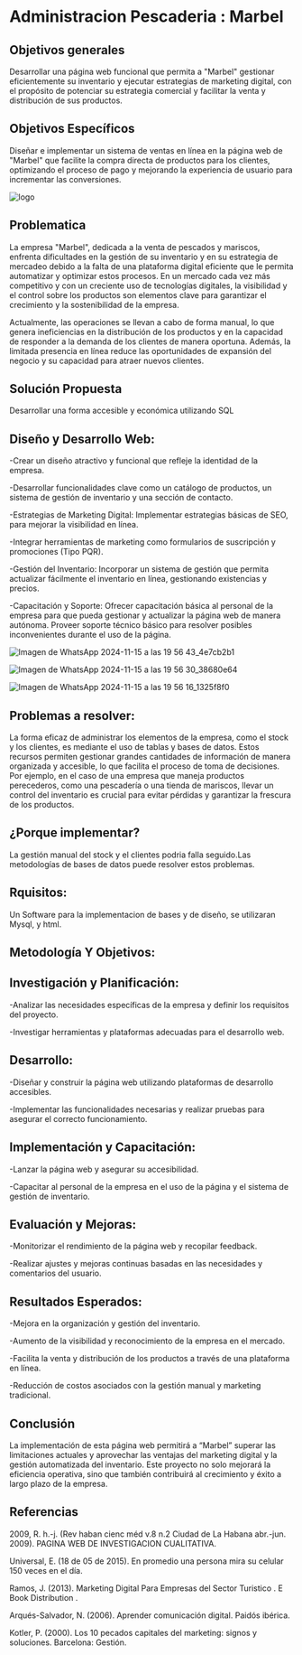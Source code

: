# Administracion Pescaderia : Marbel
## Objetivos generales 
                                                                      
Desarrollar una página web funcional que permita a "Marbel" gestionar eficientemente su inventario y ejecutar estrategias de marketing digital, con el propósito de potenciar su estrategia comercial y facilitar la venta y distribución de sus productos. 

 ## Objetivos Específicos
                                                                      
Diseñar e implementar un sistema de ventas en línea en la página web de "Marbel" que facilite la compra directa de productos para los clientes, optimizando el proceso de pago y mejorando la experiencia de usuario para incrementar las conversiones.

![logo](https://github.com/user-attachments/assets/6bbca3cb-84f5-4f3e-ae1b-a69e6c224d32)

## Problematica 

La empresa "Marbel", dedicada a la venta de pescados y mariscos, enfrenta dificultades en la gestión de su inventario y en su estrategia de mercadeo debido a la falta de una plataforma digital eficiente que le permita automatizar y optimizar estos procesos. En un mercado cada vez más competitivo y con un creciente uso de tecnologías digitales, la visibilidad y el control sobre los productos son elementos clave para garantizar el crecimiento y la sostenibilidad de la empresa.

Actualmente, las operaciones se llevan a cabo de forma manual, lo que genera ineficiencias en la distribución de los productos y en la capacidad de responder a la demanda de los clientes de manera oportuna. Además, la limitada presencia en línea reduce las oportunidades de expansión del negocio y su capacidad para atraer nuevos clientes.

## Solución Propuesta

Desarrollar una forma accesible y económica utilizando SQL 

## Diseño y Desarrollo Web: 


-Crear un diseño atractivo y funcional que refleje la identidad de la empresa. 

-Desarrollar funcionalidades clave como un catálogo de productos, un sistema de gestión de inventario y una sección de contacto. 

-Estrategias de Marketing Digital: Implementar estrategias básicas de SEO, para mejorar la visibilidad en línea. 

-Integrar herramientas de marketing como formularios de suscripción y promociones (Tipo PQR). 

-Gestión del Inventario: Incorporar un sistema de gestión que permita actualizar fácilmente el inventario en línea, gestionando existencias y precios. 

-Capacitación y Soporte: Ofrecer capacitación básica al personal de la empresa para que pueda gestionar y actualizar la página web de manera autónoma. 
Proveer soporte técnico básico para resolver posibles inconvenientes durante el uso de la página. 

![Imagen de WhatsApp 2024-11-15 a las 19 56 43_4e7cb2b1](https://github.com/user-attachments/assets/48e9e166-73e3-43c1-9714-83574b1014d8)

![Imagen de WhatsApp 2024-11-15 a las 19 56 30_38680e64](https://github.com/user-attachments/assets/8815c692-07cd-4e11-bcd5-12b69be25970)

![Imagen de WhatsApp 2024-11-15 a las 19 56 16_1325f8f0](https://github.com/user-attachments/assets/442ed47d-6439-4bc9-a3ee-bd50533f93d5)


                                                                         
## Problemas a resolver: 

La forma eficaz de administrar los elementos de la empresa, como el stock y los clientes, es mediante el uso de tablas y bases de datos. Estos recursos permiten gestionar grandes cantidades de información de
manera organizada y accesible, lo que facilita el proceso de toma de decisiones. Por ejemplo, en el caso de una empresa que maneja productos perecederos, como una pescadería o una tienda de mariscos, llevar 
un control del inventario es crucial para evitar pérdidas y garantizar la frescura de los productos.

## ¿Porque implementar?
La gestión manual del stock y el clientes podria falla seguido.Las metodologías de bases de datos puede resolver estos problemas.

## Rquisitos:
Un Software para la implementacion de bases y de diseño, se utilizaran Mysql, y html.

                                                           
## Metodología Y Objetivos: 

## Investigación y Planificación: 

-Analizar las necesidades específicas de la empresa y definir los requisitos del proyecto. 

-Investigar herramientas y plataformas adecuadas para el desarrollo web. 


## Desarrollo: 


-Diseñar y construir la página web utilizando plataformas de desarrollo accesibles. 

-Implementar las funcionalidades necesarias y realizar pruebas para asegurar el correcto funcionamiento. 


## Implementación y Capacitación: 


-Lanzar la página web y asegurar su accesibilidad. 

-Capacitar al personal de la empresa en el uso de la página y el sistema de gestión de inventario. 


## Evaluación y Mejoras: 
                                                         

-Monitorizar el rendimiento de la página web y recopilar feedback. 

-Realizar ajustes y mejoras continuas basadas en las necesidades y comentarios del usuario. 


## Resultados Esperados: 
                                                         

-Mejora en la organización y gestión del inventario. 

-Aumento de la visibilidad y reconocimiento de la empresa en el mercado. 

-Facilita la venta y distribución de los productos a través de una plataforma en línea. 

-Reducción de costos asociados con la gestión manual y marketing tradicional.


## Conclusión 
                                                              

La implementación de esta página web permitirá a “Marbel” superar las limitaciones actuales y aprovechar las ventajas del marketing digital y la gestión automatizada del inventario. Este proyecto no solo mejorará la eficiencia operativa, sino que también contribuirá al crecimiento y éxito a largo plazo de la empresa. 

## Referencias 
2009, R. h.-j. (Rev haban cienc méd v.8 n.2 Ciudad de La Habana abr.-jun. 2009). PAGINA WEB DE INVESTIGACION CUALITATIVA.

Universal, E. (18 de 05 de 2015). En promedio una persona mira su celular 150 veces en el día.

Ramos, J. (2013). Marketing Digital Para Empresas del Sector Turistico . E Book Distribution .

Arqués-Salvador, N. (2006). Aprender comunicación digital. Paidós ibérica.

Kotler, P. (2000). Los 10 pecados capitales del marketing: signos y soluciones. Barcelona: Gestión.

